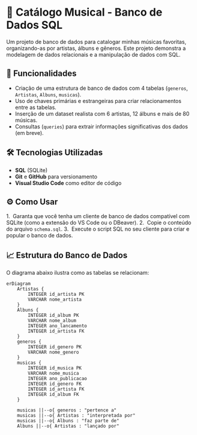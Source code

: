 # 🎵 Catálogo Musical - Banco de Dados SQL

Um projeto de banco de dados para catalogar minhas músicas favoritas, organizando-as por artistas, álbuns e gêneros. Este projeto demonstra a modelagem de dados relacionais e a manipulação de dados com SQL.

## 🚀 Funcionalidades

* Criação de uma estrutura de banco de dados com 4 tabelas (`generos`, `Artistas`, `Albuns`, `musicas`).
* Uso de chaves primárias e estrangeiras para criar relacionamentos entre as tabelas.
* Inserção de um dataset realista com 6 artistas, 12 álbuns e mais de 80 músicas.
* Consultas (`queries`) para extrair informações significativas dos dados (em breve).

## 🛠️ Tecnologias Utilizadas

* **SQL** (SQLite)
* **Git** e **GitHub** para versionamento
* **Visual Studio Code** como editor de código

## ⚙️ Como Usar

1.  Garanta que você tenha um cliente de banco de dados compatível com SQLite (como a extensão do VS Code ou o DBeaver).
2.  Copie o conteúdo do arquivo `schema.sql`.
3.  Execute o script SQL no seu cliente para criar e popular o banco de dados.

## 📈 Estrutura do Banco de Dados

O diagrama abaixo ilustra como as tabelas se relacionam:

```mermaid
erDiagram
    Artistas {
        INTEGER id_artista PK
        VARCHAR nome_artista
    }
    Albuns {
        INTEGER id_album PK
        VARCHAR nome_album
        INTEGER ano_lancamento
        INTEGER id_artista FK
    }
    generos {
        INTEGER id_genero PK
        VARCHAR nome_genero
    }
    musicas {
        INTEGER id_musica PK
        VARCHAR nome_musica
        INTEGER ano_publicacao
        INTEGER id_genero FK
        INTEGER id_artista FK
        INTEGER id_album FK
    }

    musicas ||--o{ generos : "pertence a"
    musicas ||--o{ Artistas : "interpretada por"
    musicas ||--o{ Albuns : "faz parte de"
    Albuns ||--o{ Artistas : "lançado por"
